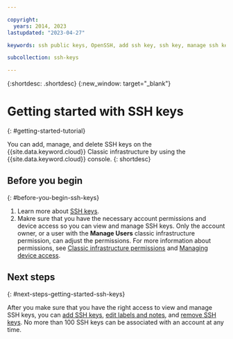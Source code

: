 ```yaml
---

copyright:
  years: 2014, 2023
lastupdated: "2023-04-27"

keywords: ssh public keys, OpenSSH, add ssh key, ssh key, manage ssh key, virtual server instance, instance, virtual servers, vsi, virtual machines, server

subcollection: ssh-keys

---
```


{:shortdesc: .shortdesc}
{:new_window: target="_blank"}

# Getting started with SSH keys
{: #getting-started-tutorial}

You can add, manage, and delete SSH keys on the {{site.data.keyword.cloud}} Classic infrastructure by using the {{site.data.keyword.cloud}} console.
{: shortdesc}

## Before you begin
{: #before-you-begin-ssh-keys}

1. Learn more about [SSH keys](/docs/infrastructure/ssh-keys?topic=ssh-keys-about-ssh-keys).
2. Makre sure that you have the necessary account permissions and device access so you can view and manage SSH keys. Only the account owner, or a user with the **Manage Users** classic infrastructure permission, can adjust the permissions. For more information about permissions, see [Classic infrastructure permissions](/docs/iam?topic=iam-infrapermission#infrapermission) and [Managing device access](/docs/vsi?topic=virtual-servers-managing-device-access).

## Next steps
{: #next-steps-getting-started-ssh-keys}

After you make sure that you have the right access to view and manage SSH keys, you can [add SSH keys](/docs/infrastructure/ssh-keys?topic=ssh-keys-adding-an-ssh-key#adding-an-ssh-key), [edit labels and notes](/docs/infrastructure/ssh-keys?topic=ssh-keys-editing-details-for-an-ssh-key#editing-details-for-an-ssh-key), and [remove SSH keys](/docs/infrastructure/ssh-keys?topic=ssh-keys-removing-an-ssh-key#removing-an-ssh-key). No more than 100 SSH keys can be associated with an account at any time.
